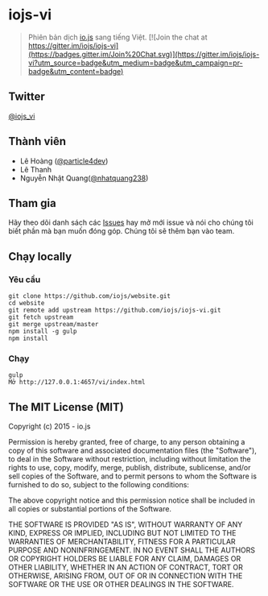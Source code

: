 # iojs-vi
> Phiên bản dịch [io.js](https://iojs.org/) sang tiếng Việt.
[![Join the chat at https://gitter.im/iojs/iojs-vi](https://badges.gitter.im/Join%20Chat.svg)](https://gitter.im/iojs/iojs-vi?utm_source=badge&utm_medium=badge&utm_campaign=pr-badge&utm_content=badge)

## Twitter

[@iojs_vi](https://twitter.com/iojs_vi)

## Thành viên

- Lê Hoàng ([@particle4dev](https://github.com/particle4dev))
- Lê Thanh
- Nguyễn Nhật Quang([@nhatquang238](https://github.com/nhatquang238))

## Tham gia
Hãy theo dõi danh sách các [Issues](https://github.com/iojs/iojs-vi/issues) hay mở mới issue và nói cho chúng tôi biết phần mà bạn muốn đóng góp. Chúng tôi sẽ thêm bạn vào team.

## Chạy locally

### Yêu cầu

```
git clone https://github.com/iojs/website.git
cd website
git remote add upstream https://github.com/iojs/iojs-vi.git
git fetch upstream
git merge upstream/master
npm install -g gulp
npm install
```

### Chạy

```
gulp
Mở http://127.0.0.1:4657/vi/index.html
```
## The MIT License (MIT)

Copyright (c) 2015 - io.js

Permission is hereby granted, free of charge, to any person obtaining a copy
of this software and associated documentation files (the "Software"), to deal
in the Software without restriction, including without limitation the rights
to use, copy, modify, merge, publish, distribute, sublicense, and/or sell
copies of the Software, and to permit persons to whom the Software is
furnished to do so, subject to the following conditions:

The above copyright notice and this permission notice shall be included in
all copies or substantial portions of the Software.

THE SOFTWARE IS PROVIDED "AS IS", WITHOUT WARRANTY OF ANY KIND, EXPRESS OR
IMPLIED, INCLUDING BUT NOT LIMITED TO THE WARRANTIES OF MERCHANTABILITY,
FITNESS FOR A PARTICULAR PURPOSE AND NONINFRINGEMENT. IN NO EVENT SHALL THE
AUTHORS OR COPYRIGHT HOLDERS BE LIABLE FOR ANY CLAIM, DAMAGES OR OTHER
LIABILITY, WHETHER IN AN ACTION OF CONTRACT, TORT OR OTHERWISE, ARISING FROM,
OUT OF OR IN CONNECTION WITH THE SOFTWARE OR THE USE OR OTHER DEALINGS IN
THE SOFTWARE.
